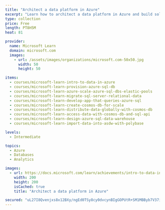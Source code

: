 ```yaml
---
title: "Architect a data platform in Azure"
excerpt: "Learn how to architect a data platform in Azure and build solutions to store relational and NoSQL data."
type: collection
price: Free
length: PT8H5M
heat: 81

provider:
  name: Microsoft Learn
  domain: microsoft.com
  images:
    - url: /assets/images/organizations/microsoft.com-50x50.jpg
      width: 50
      height: 50

items:
  - courses/microsoft-learn-intro-to-data-in-azure
  - courses/microsoft-learn-provision-azure-sql-db
  - courses/microsoft-learn-azure-scale-azure-sql-dbs-elastic-pools
  - courses/microsoft-learn-migrate-sql-server-relational-data
  - courses/microsoft-learn-develop-app-that-queries-azure-sql
  - courses/microsoft-learn-create-cosmos-db-for-scale
  - courses/microsoft-learn-distribute-data-globally-with-cosmos-db
  - courses/microsoft-learn-access-data-with-cosmos-db-and-sql-api
  - courses/microsoft-learn-design-azure-sql-data-warehouse
  - courses/microsoft-learn-import-data-into-asdw-with-polybase

levels:
  - Intermediate

topics:
  - Azure
  - Databases
  - Analytics

images:
  - url: https://docs.microsoft.com/learn/achievements/intro-to-data-in-azure-social.png
    width: 200
    height: 200
    isCached: true
    title: "Architect a data platform in Azure"

secured: "uL27I8Qvenjxs8x12BXy/ngEd0TSy8cy0dvcynBIgGOPUtR+SM1MBByb7V37igpxG7WiKLPVESOmoL8GX4XdYc80/tmpXjtKq+YY67TiPMn1JPk92SYcpb/zGLrElSj837rz3vur4FGlJ7SozyTSrv3PdtwjoOFqa39ygueRWCoMcpb4zhmH42P+X9uCMhIpJ+OFLqCBYh6aqBZKUykrj+gMvgSYuF39th/MITzTFY6arQpgMZvdAJYi5j6O6mMfgQ09hwo7UgV3BIB2HcW7GOOUGbNuviL9y+eC8eRYL5Q2Qjw7WKrSty7TTWBDV7silvYmszKCQzchu5WB6172eg==;9ZSjBikMZade86rfjtW/Mg=="
---
```


